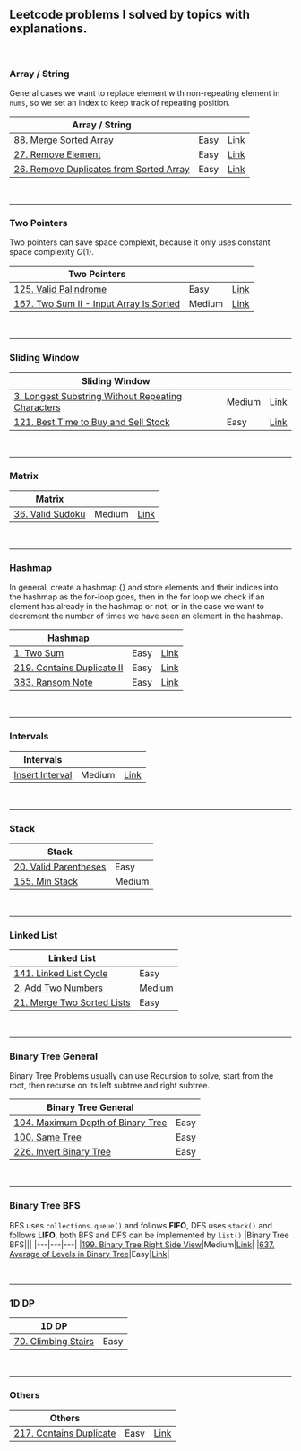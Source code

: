 ## Leetcode problems I solved by topics with explanations.

<!--
Template
|Topic|||
|---|---|---|
|[]()|Easy|[Link]()|
-->

<br>

### Array / String

General cases we want to replace element with non-repeating element in `nums`, so we set an index to keep track of repeating position.

|Array / String|||
|---|---|---|
|[88. Merge Sorted Array](https://github.com/JC01111/Leetcode_I_Solved/blob/d592565df0515f611eb58358fda5215e85cabdf2/88.Merge_Sorted_Array%20(Easy).md)|Easy|[Link](https://leetcode.com/problems/merge-sorted-array/)|
|[27. Remove Element](https://github.com/JC01111/Leetcode_I_Solved/blob/57b83277e524b5c2a0ad3b70532a910f4a6a0582/27.Remove_Element%20(Easy).md)|Easy|[Link](https://leetcode.com/problems/remove-element/)|
|[26. Remove Duplicates from Sorted Array](https://github.com/JC01111/Leetcode_I_Solved/blob/7dde1aa602a5ce396130e359d6ef118c1c75c929/26.Remove_Duplicates_from_Sorted_Array%20(Easy).md)|Easy|[Link](https://leetcode.com/problems/remove-duplicates-from-sorted-array/)|

<br>

---

### Two Pointers

Two pointers can save space complexit, because it only uses constant space complexity $O(1)$.

|Two Pointers|||
|---|---|---|
|[125. Valid Palindrome](https://github.com/JC01111/Leetcode_I_Solved/blob/675c5c4a58335442c2cd1ce938d2b60e323ffd28/125.Valid_Palindrome_Easy.md)|Easy|[Link](https://leetcode.com/problems/valid-palindrome/)|
|[167. Two Sum II - Input Array Is Sorted](https://github.com/JC01111/Leetcode_I_Solved/blob/90374bc8e99477ed815ca4f25bc6e28a7dd350db/167.Two_Sum_II_Medium.md)|Medium|[Link](https://leetcode.com/problems/two-sum-ii-input-array-is-sorted/)|

<br>

---

### Sliding Window

|Sliding Window|||
|---|---|---|
|[3. Longest Substring Without Repeating Characters](https://github.com/JC01111/Leetcode_I_Solved/blob/84a5b6484a2992556d19acda4aae08b6db5ac70f/3.Longest_Substring_Without_Repeating_Characters%20(Medium).md)|Medium|[Link](https://leetcode.com/problems/longest-substring-without-repeating-characters/)|
|[121. Best Time to Buy and Sell Stock](https://github.com/JC01111/Leetcode_I_Solved/blob/7dde1aa602a5ce396130e359d6ef118c1c75c929/121.Best_Time_to_Buy_and_Sell_Stock%20(Easy).md)|Easy|[Link](https://leetcode.com/problems/best-time-to-buy-and-sell-stock/)|

<br>

---

### Matrix

|Matrix|||
|---|---|---|
|[36. Valid Sudoku](https://github.com/JC01111/Leetcode_I_Solved/blob/ec58433eb422a6791a4b41b026913225942f79c5/36.Valid_Sudoku%20(Medium).md)|Medium|[Link](https://leetcode.com/problems/valid-sudoku/)|

<br>

---
  
### Hashmap

In general, create a hashmap {} and store elements and their indices into the hashmap as the for-loop goes, then in the for loop we check if an element has already in the hashmap or not, or in the case we want to decrement the number of times we have seen an element in the hashmap.

|Hashmap|||
|---|---|---|
|[1. Two Sum](https://github.com/JC01111/Leetcode_I_Solved/blob/94b6d95ecacab8f50bd55471398de87632ca42eb/1.Two_Sum%20(Easy).md)|Easy|[Link](https://leetcode.com/problems/two-sum/)|
|[219. Contains Duplicate II](https://github.com/JC01111/Leetcode_I_Solved/blob/29826247fb086ad0c1e016a9d407f6c0e4f44104/219.Contains_Duplicate_II%20(Easy).md)|Easy|[Link](https://leetcode.com/problems/contains-duplicate-ii/)|
|[383. Ransom Note](https://github.com/JC01111/Leetcode_I_Solved/blob/f25d091d997890166c3d11c809198ac6624ff2de/383.Ransom_Note%20(Easy).md)|Easy|[Link](https://leetcode.com/problems/ransom-note/)|

<br>

---

### Intervals

|Intervals|||
|---|---|---|
|[Insert Interval](https://github.com/JC01111/Leetcode_I_Solved/blob/b9c48608c0d838b93411f7d2dcd8b68f3099e0c4/57.Insert_Interval%20(Medium).md)|Medium|[Link](https://leetcode.com/problems/insert-interval/)|

<br>

---

### Stack

|Stack||
|---|---|
|[20. Valid Parentheses](https://github.com/JC01111/Leetcode_I_Solved/blob/c363d9a4395a2796b1613d8ac9504fc11fc62f90/20.Valid_Parentheses%20(Easy).md)|Easy|
|[155. Min Stack](https://github.com/JC01111/Leetcode_I_Solved/blob/d592565df0515f611eb58358fda5215e85cabdf2/155.Min_Stack%20(Medium).md)|Medium|

<br>

---

### Linked List

|Linked List||
|---|---|
|[141. Linked List Cycle](https://github.com/JC01111/Leetcode_I_Solved/blob/29826247fb086ad0c1e016a9d407f6c0e4f44104/141.Linked_List_Cycle%20(Easy).md)|Easy|
|[2. Add Two Numbers](https://github.com/JC01111/Leetcode_I_Solved/blob/29826247fb086ad0c1e016a9d407f6c0e4f44104/2.Add_Two_Numbers%20(Medium).md)|Medium|
|[21. Merge Two Sorted Lists](https://github.com/JC01111/Leetcode_I_Solved/blob/29826247fb086ad0c1e016a9d407f6c0e4f44104/21.Merge_Two_Sorted_Lists%20(Easy).md)|Easy|

<br>

---

### Binary Tree General

Binary Tree Problems usually can use Recursion to solve, start from the root, then recurse on its left subtree and right subtree.

|Binary Tree General||
|---|---|
|[104. Maximum Depth of Binary Tree](https://github.com/JC01111/Leetcode_I_Solved/blob/29826247fb086ad0c1e016a9d407f6c0e4f44104/104.Maximum_Depth_of_Binary_Tree%20(Easy).md)|Easy|
|[100. Same Tree](https://github.com/JC01111/Leetcode_I_Solved/blob/29826247fb086ad0c1e016a9d407f6c0e4f44104/100.Same_Tree%20(Easy).md)|Easy|
|[226. Invert Binary Tree](https://github.com/JC01111/Leetcode_I_Solved/blob/81870a2d4bb636f3104074f4535289859cc46d89/226.Invert_Binary_Tree_Easy.md)|Easy|


<br>

---

### Binary Tree BFS

BFS uses `collections.queue()` and follows **FIFO**, DFS uses `stack()` and follows **LIFO**, both BFS and DFS can be implemented by `list()`
|Binary Tree BFS|||
|---|---|---|
|[199. Binary Tree Right Side View](https://github.com/JC01111/Leetcode_I_Solved/blob/8a25d69afff199d639a4234a512548f97de79dac/199.Binary_Tree_Right_Side_View%20(Medium).md)|Medium|[Link](https://leetcode.com/problems/binary-tree-right-side-view/)|
|[637. Average of Levels in Binary Tree](https://github.com/JC01111/Leetcode_I_Solved/blob/429af2d53afb0eaf45efc3c7ef7fbf29bd0af3d5/637.Average_of_Levels_in_Binary_Tree%20(Easy).md)|Easy|[Link](https://leetcode.com/problems/average-of-levels-in-binary-tree/)|

<br>

---

### 1D DP

|1D DP||
|---|---|
|[70. Climbing Stairs](https://github.com/JC01111/Leetcode_I_Solved/blob/29826247fb086ad0c1e016a9d407f6c0e4f44104/70.Climbing_Stairs%20(Easy).md)|Easy|

<br>

---

### Others

|Others|||
|---|---|---|
|[217. Contains Duplicate](https://github.com/JC01111/Leetcode_I_Solved/blob/7dde1aa602a5ce396130e359d6ef118c1c75c929/217.Contains_Duplicate%20(Easy).md)|Easy|[Link](https://leetcode.com/problems/contains-duplicate/)|
